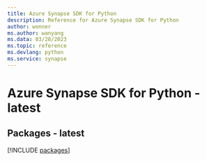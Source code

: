 ```yaml
---
title: Azure Synapse SDK for Python
description: Reference for Azure Synapse SDK for Python
author: wonner
ms.author: wanyang
ms.data: 03/28/2023
ms.topic: reference
ms.devlang: python
ms.service: synapse
---
```

# Azure Synapse SDK for Python - latest
## Packages - latest
[!INCLUDE [packages](synapse-index.md)]